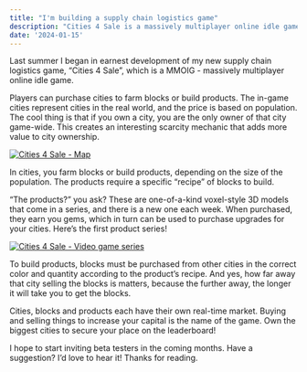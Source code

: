 ```yaml
---
title: "I'm building a supply chain logistics game"
description: "Cities 4 Sale is a massively multiplayer online idle game coming soon"
date: '2024-01-15'
---
```


Last summer I began in earnest development of my new supply chain logistics game, “Cities 4 Sale”, which is a MMOIG - massively multiplayer online idle game.

Players can purchase cities to farm blocks or build products. The in-game cities represent cities in the real world, and the price is based on population. The cool thing is that if you own a city, you are the only owner of that city game-wide. This creates an interesting scarcity mechanic that adds more value to city ownership.

[![Cities 4 Sale - Map](/images/posts/building-a-game/map-screen.png)](https://inorganik.net/images/posts/building-a-game/map-screen.png)

In cities, you farm blocks or build products, depending on the size of the population. The products require a specific “recipe” of blocks to build. 

“The products?” you ask? These are one-of-a-kind voxel-style 3D models that come in a series, and there is a new one each week. When purchased, they earn you gems, which in turn can be used to purchase upgrades for your cities. Here’s the first product series!

[![Cities 4 Sale - Video game series](/images/posts/building-a-game/first-product-series.png)](https://inorganik.net/images/posts/building-a-game/first-product-series.png)

To build products, blocks must be purchased from other cities in the correct color and quantity according to the product’s recipe. And yes, how far away that city selling the blocks is matters, because the further away, the longer it will take you to get the blocks.

Cities, blocks and products each have their own real-time market. Buying and selling things to increase your capital is the name of the game. Own the biggest cities to secure your place on the leaderboard!

I hope to start inviting beta testers in the coming months. Have a suggestion? I’d love to hear it! Thanks for reading.